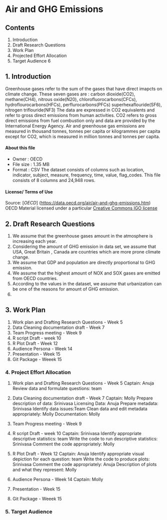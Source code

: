 # Air and GHG Emissions

## Contents

1. Introduction
2. Draft Research Questions
3. Work Plan
4. Projected Effort Allocation
5. Target Audience
6



## 1. Introduction
     
   Greenhouse gases refer to the sum of the gases that have direct imapcts on climate change. These seven gases are :
   carbon dioxide(CO2), methane(CH4), nitrous oxide(N20), chlorofluorocarbons(CFCs), hydroflourocarbons(HFCs), perflurocarbons(PFCs)
   superhexaflouride(SF6), nitrogen triflouride(NF3)
   The data are expressed in CO2 equivalents and refer to gross direct emissions from human activities. CO2 refers to gross direct 
   emissions from fuel combustion only and data are provided by the International Energy Agency.
   Air and greenhouse gas emissions are measured in thousand tonnes, tonnes per capita or kilogrammes per capita except for 
   CO2, which is measured in million tonnes and tonnes per capita.
   
#### About this file
   * Owner : OECD
   * File size : 1.35 MB
   * Format : CSV
   The dataset consists of columns such as location, indicator, subject, measure, frequency, time, value, flag_codes. This file consists      of 8 columns and 24,948 rows.
   
#### License/ Terms of Use
   Source: [*OECD*] (https://data.oecd.org/air/air-and-ghg-emissions.htm)
   OECD Material licensed under a particular [Creative Commons IGO license](http://www.oecd.org/termsandconditions/)


## 2. Draft Research Questions
  1. We assume that the greenhouse gases amount in the atmosphere is increasing each year.
  2. Considering the amount of GHG emission in data set, we assume that USA, Great Britain , Canada are countries which are more prone        climate change.
  3. We assume that GDP and population are directly proportional to GHG emission.
  4. We assume that the highest amount of NOX and SOX gases are emitted from OECD countries.
  5. According to the values in the dataset, we assume that urbanization can be one of the reasons for amount of GHG emission.
  6.


## 3. Work Plan

1. Work plan and Drafting Research Questions - Week 5 
2. Data Cleaning documentation draft - Week 7
3. Team Progress meeting - Week 9
4. R script Draft - week 10
5. R Plot Draft - Week 12
6. Audience Persona - Week 14
7. Presentation - Week 15
8. Git Package - Weeek 15



### 4. Project Effort Allocation

1. Work plan and Drafting Research Questions - Week 5 
  Captain: Anuja
  Review data and formulate questions: team
  
2. Data Cleaning documentation draft - Week 7
  Captain: Molly
  Prepare description of data: Srinivasa
  Licensing Data: Anuja
  Prepare metadata: Srinivasa
  Identify data issues:Team 
  Clean data and edit metadata appropriately: Molly
  Documentation: Molly
  
3. Team Progress meeting - Week 9


4. R script Draft - week 10
  Captain: Srinivasa
  Identify appropriate descriptive statistics: team
  Write the code to run descriptive statistics: Srinivasa
  Comment the code appropriately: Molly
  
5. R Plot Draft - Week 12
  Captain: Anuja
  Identify appropriate visual depiction for each question: team
  Write the code to produce plots: Srinivasa
  Comment the code appropriately: Anuja
  Description of plots and what they represent: Molly

6. Audience Persona - Week 14
  Captain: Molly
  
  

7. Presentation - Week 15
8. Git Package - Weeek 15



### 5. Target Audience

